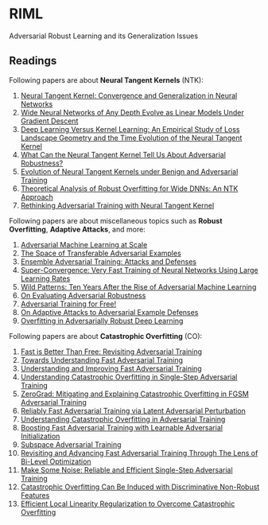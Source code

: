 # RIML
Adversarial Robust Learning and its Generalization Issues 

## Readings
Following papers are about **Neural Tangent Kernels** (NTK):
1.  [Neural Tangent Kernel: Convergence and Generalization in Neural Networks](https://arxiv.org/abs/1806.07572)
2.  [Wide Neural Networks of Any Depth Evolve as Linear Models Under Gradient Descent](https://arxiv.org/abs/1902.06720)
3.  [Deep Learning Versus Kernel Learning: An Empirical Study of Loss Landscape Geometry and the Time Evolution of the Neural Tangent Kernel](https://arxiv.org/abs/2010.15110)
4.  [What Can the Neural Tangent Kernel Tell Us About Adversarial Robustness?](https://arxiv.org/abs/2210.05577)
5.  [Evolution of Neural Tangent Kernels under Benign and Adversarial Training](https://arxiv.org/abs/2210.12030)
6.  [Theoretical Analysis of Robust Overfitting for Wide DNNs: An NTK Approach](https://arxiv.org/abs/2310.06112)
7.  [Rethinking Adversarial Training with Neural Tangent Kernel](https://arxiv.org/abs/2312.02236)

Following papers are about miscellaneous topics such as **Robust Overfitting**, **Adaptive Attacks**, and more:
1.  [Adversarial Machine Learning at Scale](https://arxiv.org/abs/1611.01236)
2.  [The Space of Transferable Adversarial Examples](https://arxiv.org/abs/1704.03453)
3.  [Ensemble Adversarial Training: Attacks and Defenses](https://arxiv.org/abs/1705.07204)
4.  [Super-Convergence: Very Fast Training of Neural Networks Using Large Learning Rates](https://arxiv.org/abs/1708.07120)
5.  [Wild Patterns: Ten Years After the Rise of Adversarial Machine Learning](https://arxiv.org/abs/1712.03141)
6.  [On Evaluating Adversarial Robustness](https://arxiv.org/abs/1902.06705)
7.  [Adversarial Training for Free!](https://arxiv.org/abs/1904.12843)
8.  [On Adaptive Attacks to Adversarial Example Defenses](https://arxiv.org/abs/2002.08347)
9.  [Overfitting in Adversarially Robust Deep Learning](https://arxiv.org/abs/2002.11569)

Following papers are about **Catastrophic Overfitting** (CO):

1.  [Fast is Better Than Free: Revisiting Adversarial Training](https://arxiv.org/abs/2001.03994)
2.  [Towards Understanding Fast Adversarial Training](https://arxiv.org/abs/2006.03089)
3.  [Understanding and Improving Fast Adversarial Training](https://arxiv.org/abs/2007.02617)
4.  [Understanding Catastrophic Overfitting in Single-Step Adversarial Training](https://arxiv.org/abs/2010.01799)
5.  [ZeroGrad: Mitigating and Explaining Catastrophic Overfitting in FGSM Adversarial Training](https://arxiv.org/abs/2103.15476)
6.  [Reliably Fast Adversarial Training via Latent Adversarial Perturbation](https://arxiv.org/abs/2104.01575)
7.  [Understanding Catastrophic Overfitting in Adversarial Training](https://arxiv.org/abs/2105.02942)
8.  [Boosting Fast Adversarial Training with Learnable Adversarial Initialization](https://arxiv.org/abs/2110.05007)
9.  [Subspace Adversarial Training](https://arxiv.org/abs/2111.12229)
10. [Revisiting and Advancing Fast Adversarial Training Through The Lens of Bi-Level Optimization](https://arxiv.org/abs/2112.12376)
11. [Make Some Noise: Reliable and Efficient Single-Step Adversarial Training](https://arxiv.org/abs/2202.01181)
12. [Catastrophic Overfitting Can Be Induced with Discriminative Non-Robust Features](https://arxiv.org/abs/2206.08242)
13. [Efficient Local Linearity Regularization to Overcome Catastrophic Overfitting](https://arxiv.org/abs/2401.11618)
